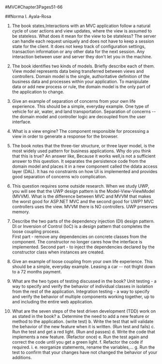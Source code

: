 #MVC#Chapter3Pages51-66

##Norma I. Ayala-Rosa

1. The book states,Interactions with an MVC application follow a natural cycle of user actions and view
updates, where the view is assumed to be stateless. What does it mean for the view to be stateless?
The server can handle each request uniquely and does not have to keep a session state for the client. It does not keep track of configuration settings, transaction information or any other data for the next session. Any interaction between user and server they don't let you in the machine.

2. The book identifies two kinds of models. Briefly describe each of them.
View model represents data being transferred between views and controllers.
Domain model is the single, authoritative definition of the business data and processes within your application. To manipiulate data or add new process or rule, the domain model is the only part of the application to change.

3. Give an example of separation of concerns from your own life experience. This should be a simple, everyday example.
One type of vehicle for air, water, and land transportation.
Separation of concerns --the domain model and controller logic are decoupled from the user interface.

4. What is a view engine? The component responsible for processing a view in order to generate a response for the browser.

5. The book notes that the three-tier structure, or three layer model, is the most widely used pattern for
business applications. Why do you think that this is true? An answer like, Because it works well,is not a sufficient answer to this question.
It separates the persistence code from the domain model and places it in a new component called the ddata access layer (DAL).
It has no constraints on how UI is implemented and provides good separation of concerns w/o complication.

6. This question requires some outside research. When we study UWP, you will see that the UWP design
pattern is the Model-View-ViewModel (MVVM). What is the difference between MVC and MVVM that makes the worst good for ASP.NET MVC and the second good for UWP?
MVC controllers uses the view. MVVM there is NO controllers. UWP preserves memory.

7. Describe the two parts of the dependency injection (DI) design pattern.
DI or Inversion of Control (IoC) is a design pattern that completes the loose coupling process.  
First part - remove any dependencies on concrete classes from the component.  The constructor no longer cares how the interface is implemented.
Second part - to inject the dependencies declared by the constructor class when instances are created. 

8. Give an example of loose coupling from your own life experience. This should be a simple, everyday example.
Leasing a car -- not thight down to a 72 months payment.

9. What are the two types of testing discussed in the book?
Unit testing - a way to specify and verify the behavior of individual classes in isolation from the rest of the application.
Integration testing - a way to specify and verify the behavior of multiple components working together, up to and including the entire web application.
 
10. What are the seven steps of the test driven development (TDD) work on as stated in the book?
 a. Determine the need to add a new feature or method to the application. (write test)
 b. Write the test that will validate the behavior of the new feature when it is written. (Run test and fails)
 c. Run the test and get a red light. (Run and passes)
 d. Write the code that implements a new feature. (Refactor once)
 e. Run the test again and correct the code until you get a green light. 
 f. Refactor the code if required. i. e. reorganize statements, rename the variables,...
 g. Run the test to confirm that your changes have not changed the behavior of your additions.